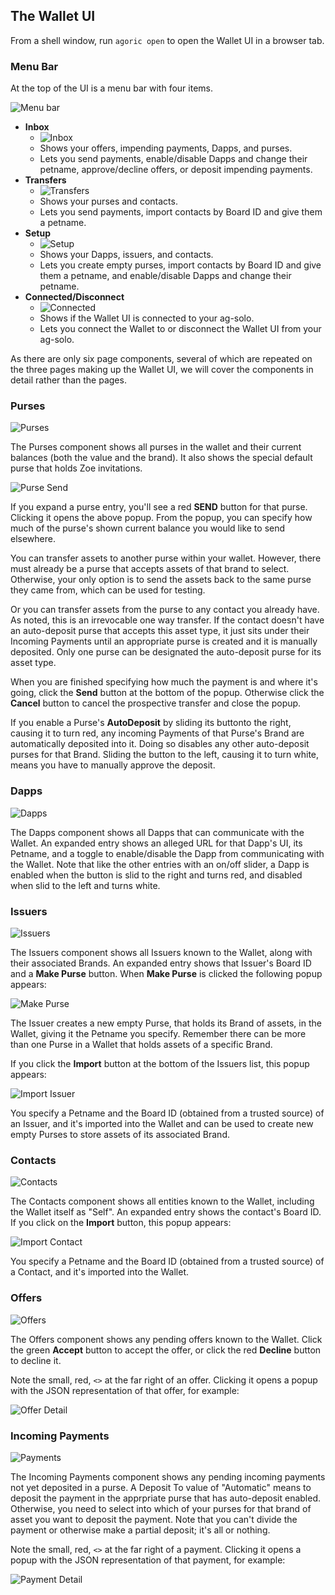 
## The Wallet UI

From a shell window, run `agoric open` to open the Wallet UI in a browser tab.

### Menu Bar

At the top of the UI is a menu bar with four items.

![Menu bar](./assets/0-MenuBar.png)

- **Inbox**
  - ![Inbox](./assets/2-InboxWalletUI.png)
  - Shows your offers, impending payments, Dapps, and purses.
  - Lets you send payments, enable/disable Dapps and change their petname, approve/decline offers, or deposit impending payments.
- **Transfers**
  - ![Transfers](./assets/3-TransfersWalletUI.png)
  - Shows your purses and contacts.
  - Lets you send payments, import contacts by Board ID and give them a petname.
- **Setup**
  - ![Setup](./assets/4-SetupWalletUI.png)
  - Shows your Dapps, issuers, and contacts. 
  - Lets you create empty purses, import contacts by Board ID and give them a petname, and enable/disable Dapps and change their petname.
- **Connected/Disconnect**
  - ![Connected](./assets/5-ConnectWalletUI.png)
  - Shows if the Wallet UI is connected to your ag-solo.
  - Lets you connect the Wallet to or disconnect the Wallet UI from your ag-solo.

As there are only six page components, several of which are repeated on the three pages making up the Wallet UI,
we will cover the components in detail rather than the pages.

### Purses

![Purses](./assets/PursesWalletUI.png)

The Purses component shows all purses in the wallet and their current balances (both the value and the brand).
It also shows the special default purse that holds Zoe invitations.

![Purse Send](./assets/PursesSendWalletUI.png)

If you expand a purse entry, you'll see a red **SEND** button for that purse. Clicking it opens the above
popup. From the popup, you can specify how much of the purse's shown current balance you would like to 
send elsewhere. 

You can transfer assets to another purse within your wallet. However, there must already be a purse that accepts
assets of that brand to select. Otherwise, your only option is to send the assets back to the same purse they came
from, which can be used for testing.

Or you can transfer assets from the purse to any contact you already have. As noted, this is an irrevocable one way
transfer. If the contact doesn't have an auto-deposit purse that accepts this asset type, it just sits under their
Incoming Payments until an appropriate purse is created and it is manually deposited.  Only one purse can be 
designated the auto-deposit purse for its asset type.

When you are finished specifying how much the payment is and where it's going, click the **Send** button at the bottom
of the popup. Otherwise click the **Cancel** button to cancel the prospective transfer and close the popup.

If you enable a Purse's **AutoDeposit** by sliding its buttonto the right, causing it to turn red, any
incoming Payments of that Purse's Brand are automatically deposited into it. Doing so disables any other 
auto-deposit purses for that Brand. Sliding the button to the left, causing it to turn white, means you have
to manually approve the deposit.

### Dapps

![Dapps](./assets/DappsWalletUI.png)

The Dapps component shows all Dapps that can communicate with the Wallet. An expanded entry
shows an alleged URL for that Dapp's UI, its Petname, and a toggle to enable/disable the Dapp
from communicating with the Wallet. Note that like the other entries with an on/off slider,
a Dapp is enabled when the button is slid to the right and turns red, and disabled when slid to the 
left and turns white.

### Issuers

![Issuers](./assets/IssuersWalletUI.png)

The Issuers component shows all Issuers known to the Wallet, along with their associated Brands.
An expanded entry shows that Issuer's Board ID and a **Make Purse** button. When **Make Purse** is
clicked the following popup appears:

![Make Purse](./assets/CreatePurseWalletUI.png)

The Issuer creates a new empty Purse, that holds its Brand of assets, in the Wallet, giving it the Petname
you specify. Remember there can be more than one Purse in a Wallet that holds assets of a specific Brand.

If you click the **Import** button at the bottom of the Issuers list, this popup appears:

![Import Issuer](./assets/ImportIssuerWalletUI.png)

You specify a Petname and the Board ID (obtained from a trusted source) of an Issuer, and it's imported
into the Wallet and can be used to create new empty Purses to store assets of its associated Brand. 

### Contacts

![Contacts](./assets/ContactsWalletUI.png)

The Contacts component shows all entities known to the Wallet, including the Wallet itself as "Self". An
expanded entry shows the contact's Board ID. If you click on the **Import** button, this popup appears:

![Import Contact](./assets/ImportContactWalletUI.png)

You specify a Petname and the Board ID (obtained from a trusted source) of a Contact, and it's imported
into the Wallet. 

### Offers

![Offers](./assets/OffersWalletUI.png)

The Offers component shows any pending offers known to the Wallet. Click the green **Accept** button
to accept the offer, or click the red **Decline** button to decline it.

Note the small, red, `<>` at the far right
of an offer. Clicking it opens a popup with the JSON representation of that offer, for example:

![Offer Detail](./assets/OfferDetailWalletUI.png)

### Incoming Payments

![Payments](./assets/IncomingPaymentWalletUI.png)

The Incoming Payments component shows any pending incoming payments not yet deposited in a purse.
A Deposit To value of "Automatic" means to deposit the payment in the apprpriate purse that has
auto-deposit enabled. Otherwise, you need to select into which of your purses for that brand of asset you
want to deposit the payment. Note that you can't divide the payment or otherwise make a partial
deposit; it's all or nothing. 

Note the small, red, `<>` at the far right
of a payment. Clicking it opens a popup with the JSON representation of that payment, for example:

![Payment Detail](./assets/PaymentDetailWalletUI.png)
